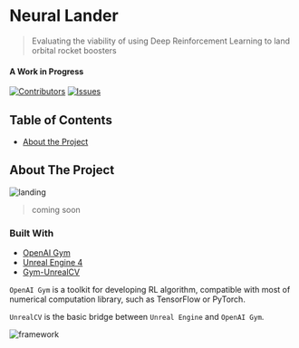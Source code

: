 
# Neural Lander

> Evaluating the viability of using Deep Reinforcement Learning to land orbital rocket boosters

#### A Work in Progress

[![Contributors][contributors-shield]][contributors-url]
[![Issues][issues-shield]][issues-url]


## Table of Contents

* [About the Project](#about-the-project)


## About The Project

![landing](/media/unreal.gif)

> coming soon

### Built With
* [OpenAI Gym](https://github.com/openai/gym)
* [Unreal Engine 4](https://www.unrealengine.com/)
* [Gym-UnrealCV](https://github.com/zfw1226/gym-unrealcv)

 ```OpenAI Gym``` is a toolkit for developing RL algorithm, compatible with most of numerical computation library, such as TensorFlow or PyTorch. 
 
 ```UnrealCV``` is the basic bridge between ```Unreal Engine``` and ```OpenAI Gym```.



![framework](/media/framework.jpeg)


<!-- MARKDOWN LINKS & IMAGES -->
<!-- https://www.markdownguide.org/basic-syntax/#reference-style-links -->
[contributors-shield]: https://img.shields.io/github/contributors/othneildrew/Best-README-Template.svg?style=flat-square
[contributors-url]: https://github.com/othneildrew/Best-README-Template/graphs/contributors
[forks-shield]: https://img.shields.io/github/forks/othneildrew/Best-README-Template.svg?style=flat-square
[forks-url]: https://github.com/othneildrew/Best-README-Template/network/members
[stars-shield]: https://img.shields.io/github/stars/othneildrew/Best-README-Template.svg?style=flat-square
[stars-url]: https://github.com/othneildrew/Best-README-Template/stargazers
[issues-shield]: https://img.shields.io/github/issues/othneildrew/Best-README-Template.svg?style=flat-square
[issues-url]: https://github.com/othneildrew/Best-README-Template/issues
[license-shield]: https://img.shields.io/github/license/othneildrew/Best-README-Template.svg?style=flat-square
[license-url]: https://github.com/othneildrew/Best-README-Template/blob/master/LICENSE.txt
[linkedin-shield]: https://img.shields.io/badge/-LinkedIn-black.svg?style=flat-square&logo=linkedin&colorB=555
[linkedin-url]: https://linkedin.com/in/othneildrew
[product-screenshot]: images/screenshot.png
